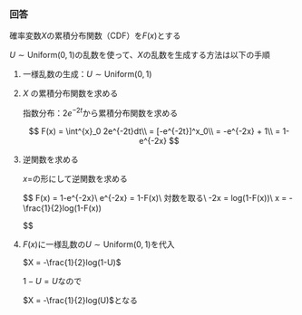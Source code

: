 ### 回答

確率変数$X$の累積分布関数（CDF）を$F(x)$とする

 $U \sim \text{Uniform}(0,1)$の乱数を使って、$X$の乱数を生成する方法は以下の手順

1. 一様乱数の生成：$U \sim \text{Uniform}(0,1)$
2. $X$ の累積分布関数を求める
    
    指数分布：$2e^{-2t}$から累積分布関数を求める
    
    $$
    F(x) = \int^{x}_0 2e^{-2t}dt\\
    = [-e^{-2t}]^x_0\\
    = -e^{-2x} + 1\\
     = 1-e^{-2x}
    $$
    
3. 逆関数を求める
    
    $x=$の形にして逆関数を求める
    
    $$
    F(x) = 1-e^{-2x}\\
    e^{-2x} = 1-F(x)\\
    対数を取る\\
    -2x = log(1-F(x))\\
    x = -\frac{1}{2}log(1-F(x))
    
    $$
    
4. $F(x)$に一様乱数の$U \sim \text{Uniform}(0,1)$を代入

    $X = -\frac{1}{2}log(1-U)$

    
    $1-U=U$なので
    
    $X = -\frac{1}{2}log(U)$となる